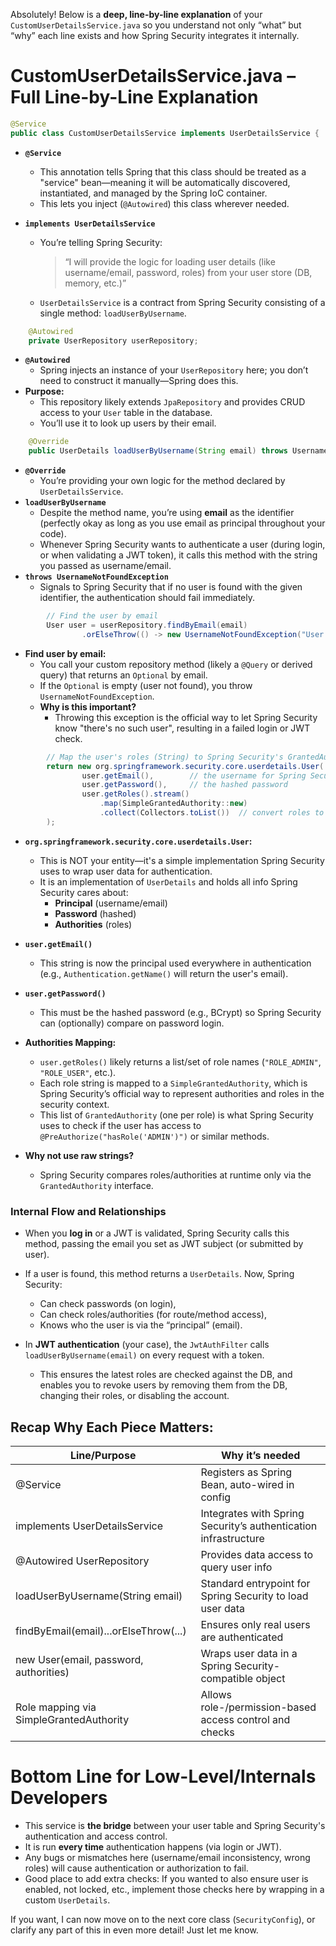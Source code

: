Absolutely! Below is a **deep, line-by-line explanation** of your `CustomUserDetailsService.java` so you understand not only “what” but “why” each line exists and how Spring Security integrates it internally.

# CustomUserDetailsService.java – Full Line-by-Line Explanation

```java
@Service
public class CustomUserDetailsService implements UserDetailsService {
```
- **`@Service`**
    - This annotation tells Spring that this class should be treated as a "service" bean—meaning it will be automatically discovered, instantiated, and managed by the Spring IoC container.
    - This lets you inject (`@Autowired`) this class wherever needed.

- **`implements UserDetailsService`**
    - You’re telling Spring Security:
      > “I will provide the logic for loading user details (like username/email, password, roles) from your user store (DB, memory, etc.)”
    - `UserDetailsService` is a contract from Spring Security consisting of a single method: `loadUserByUsername`.

```java
    @Autowired
    private UserRepository userRepository;
```
- **`@Autowired`**
    - Spring injects an instance of your `UserRepository` here; you don’t need to construct it manually—Spring does this.
- **Purpose:**
    - This repository likely extends `JpaRepository` and provides CRUD access to your `User` table in the database.
    - You’ll use it to look up users by their email.

```java
    @Override
    public UserDetails loadUserByUsername(String email) throws UsernameNotFoundException {
```
- **`@Override`**
    - You’re providing your own logic for the method declared by `UserDetailsService`.
- **`loadUserByUsername`**
    - Despite the method name, you’re using **email** as the identifier (perfectly okay as long as you use email as principal throughout your code).
    - Whenever Spring Security wants to authenticate a user (during login, or when validating a JWT token), it calls this method with the string you passed as username/email.
- **`throws UsernameNotFoundException`**
    - Signals to Spring Security that if no user is found with the given identifier, the authentication should fail immediately.

```java
        // Find the user by email
        User user = userRepository.findByEmail(email)
                .orElseThrow(() -> new UsernameNotFoundException("User not found with email: " + email));
```
- **Find user by email:**
    - You call your custom repository method (likely a `@Query` or derived query) that returns an `Optional` by email.
    - If the `Optional` is empty (user not found), you throw `UsernameNotFoundException`.
    - **Why is this important?**
        - Throwing this exception is the official way to let Spring Security know "there's no such user", resulting in a failed login or JWT check.

```java
        // Map the user's roles (String) to Spring Security's GrantedAuthority
        return new org.springframework.security.core.userdetails.User(
                user.getEmail(),        // the username for Spring Security (here, email)
                user.getPassword(),     // the hashed password
                user.getRoles().stream()
                    .map(SimpleGrantedAuthority::new)
                    .collect(Collectors.toList())  // convert roles to GrantedAuthority list
        );
```
- **`org.springframework.security.core.userdetails.User`:**
    - This is NOT your entity—it's a simple implementation Spring Security uses to wrap user data for authentication.
    - It is an implementation of `UserDetails` and holds all info Spring Security cares about:
        - **Principal** (username/email)
        - **Password** (hashed)
        - **Authorities** (roles)

- **`user.getEmail()`**
    - This string is now the principal used everywhere in authentication (e.g., `Authentication.getName()` will return the user's email).

- **`user.getPassword()`**
    - This must be the hashed password (e.g., BCrypt) so Spring Security can (optionally) compare on password login.

- **Authorities Mapping:**
    - `user.getRoles()` likely returns a list/set of role names (`"ROLE_ADMIN"`, `"ROLE_USER"`, etc.).
    - Each role string is mapped to a `SimpleGrantedAuthority`, which is Spring Security’s official way to represent authorities and roles in the security context.
    - This list of `GrantedAuthority` (one per role) is what Spring Security uses to check if the user has access to `@PreAuthorize("hasRole('ADMIN')")` or similar methods.

- **Why not use raw strings?**
    - Spring Security compares roles/authorities at runtime only via the `GrantedAuthority` interface.

### Internal Flow and Relationships

- When you **log in** or a JWT is validated, Spring Security calls this method, passing the email you set as JWT subject (or submitted by user).
- If a user is found, this method returns a `UserDetails`. Now, Spring Security:
    - Can check passwords (on login),
    - Can check roles/authorities (for route/method access),
    - Knows who the user is via the “principal” (email).

- In **JWT authentication** (your case), the `JwtAuthFilter` calls `loadUserByUsername(email)` on every request with a token.
    - This ensures the latest roles are checked against the DB, and enables you to revoke users by removing them from the DB, changing their roles, or disabling the account.

## Recap Why Each Piece Matters:
| Line/Purpose                            | Why it’s needed                                                 |
|------------------------------------------|------------------------------------------------------------------|
| @Service                                | Registers as Spring Bean, auto-wired in config                   |
| implements UserDetailsService            | Integrates with Spring Security’s authentication infrastructure  |
| @Autowired UserRepository                | Provides data access to query user info                          |
| loadUserByUsername(String email)         | Standard entrypoint for Spring Security to load user data        |
| findByEmail(email)...orElseThrow(...)    | Ensures only real users are authenticated                        |
| new User(email, password, authorities)   | Wraps user data in a Spring Security-compatible object           |
| Role mapping via SimpleGrantedAuthority  | Allows role-/permission-based access control and checks          |

# Bottom Line for Low-Level/Internals Developers

- This service is **the bridge** between your user table and Spring Security's authentication and access control.
- It is run **every time** authentication happens (via login or JWT).
- Any bugs or mismatches here (username/email inconsistency, wrong roles) will cause authentication or authorization to fail.
- Good place to add extra checks: If you wanted to also ensure user is enabled, not locked, etc., implement those checks here by wrapping in a custom `UserDetails`.

If you want, I can now move on to the next core class (`SecurityConfig`), or clarify any part of this in even more detail! Just let me know.